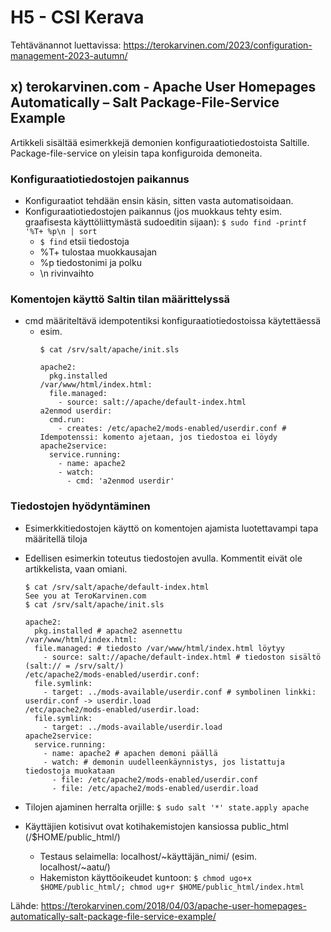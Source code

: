 # H5 - CSI Kerava

Tehtävänannot luettavissa: https://terokarvinen.com/2023/configuration-management-2023-autumn/

## x) terokarvinen.com - Apache User Homepages Automatically – Salt Package-File-Service Example

Artikkeli sisältää esimerkkejä demonien konfiguraatiotiedostoista Saltille. Package-file-service on yleisin tapa konfiguroida demoneita.

### Konfiguraatiotiedostojen paikannus

 - Konfiguraatiot tehdään ensin käsin, sitten vasta automatisoidaan.
 - Konfiguraatiotiedostojen paikannus (jos muokkaus tehty esim. graafisesta käyttöliittymästä sudoeditin sijaan): ``$ sudo find -printf '%T+ %p\n | sort``
   - ``$ find`` etsii tiedostoja
   - %T+ tulostaa muokkausajan
   - %p tiedostonimi ja polku
   - \n rivinvaihto
     
### Komentojen käyttö Saltin tilan määrittelyssä
 - cmd määriteltävä idempotentiksi konfiguraatiotiedostoissa käytettäessä
   - esim.
     ````
     $ cat /srv/salt/apache/init.sls

     apache2:
       pkg.installed
     /var/www/html/index.html:
       file.managed:
         - source: salt://apache/default-index.html
     a2enmod userdir:
       cmd.run:
         - creates: /etc/apache2/mods-enabled/userdir.conf # Idempotenssi: komento ajetaan, jos tiedostoa ei löydy
     apache2service:
       service.running:
         - name: apache2
         - watch:
           - cmd: 'a2enmod userdir'
     ````
### Tiedostojen hyödyntäminen
 - Esimerkkitiedostojen käyttö on komentojen ajamista luotettavampi tapa määritellä tiloja
 - Edellisen esimerkin toteutus tiedostojen avulla. Kommentit eivät ole artikkelista, vaan omiani.
   ````
   $ cat /srv/salt/apache/default-index.html
   See you at TeroKarvinen.com
   $ cat /srv/salt/apache/init.sls

   apache2:
     pkg.installed # apache2 asennettu
   /var/www/html/index.html: 
     file.managed: # tiedosto /var/www/html/index.html löytyy
       - source: salt://apache/default-index.html # tiedoston sisältö (salt:// = /srv/salt/)
   /etc/apache2/mods-enabled/userdir.conf:
     file.symlink:
       - target: ../mods-available/userdir.conf # symbolinen linkki: userdir.conf -> userdir.load
   /etc/apache2/mods-enabled/userdir.load:
     file.symlink:
       - target: ../mods-available/userdir.load
   apache2service:
     service.running:
       - name: apache2 # apachen demoni päällä
       - watch: # demonin uudelleenkäynnistys, jos listattuja tiedostoja muokataan
         - file: /etc/apache2/mods-enabled/userdir.conf
         - file: /etc/apache2/mods-enabled/userdir.load
   ````

 - Tilojen ajaminen herralta orjille: ``$ sudo salt '*' state.apply apache``
 - Käyttäjien kotisivut ovat kotihakemistojen kansiossa public_html (/$HOME/public_html/)
   - Testaus selaimella: localhost/~käyttäjän_nimi/ (esim. localhost/~aatu/)
   - Hakemiston käyttöoikeudet kuntoon: ``$ chmod ugo+x $HOME/public_html/; chmod ug+r $HOME/public_html/index.html``

Lähde: https://terokarvinen.com/2018/04/03/apache-user-homepages-automatically-salt-package-file-service-example/

